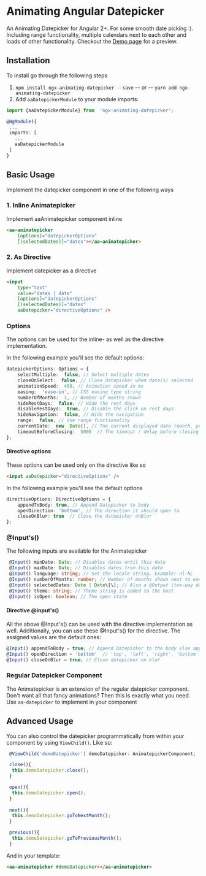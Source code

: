 # Animating Angular Datepicker
An Animating Datepicker for Angular 2+. For some smooth date picking :). Including range functionality, multiple calendars next to each other and loads of other functionality. Checkout the [Demo page](http://zigterman.com/datepicker) for a preview.

## Installation

To install go through the following steps

1.  `npm install ngx-animating-datepicker --save` -- or --
	`yarn add ngx-animating-datepicker`
2. Add `aaDatepickerModule` to your module imports:
```ts
import {aaDatepickerModule} from  'ngx-animating-datepicker';

@NgModule({
 ...
 imports: [
   ...
   aaDatepickerModule
 ]
}
```

## Basic Usage

Implement the datepicker component in one of the following ways

### 1. Inline Animatepicker
Implement aaAnimatepicker component inline

```html
<aa-animatepicker
	[options]="datepickerOptions"
	[(selectedDates)]="dates"></aa-animatepicker>
```
### 2. As Directive
Implement datepicker as a directive
```html
<input  
	type="text"  
	value="dates | date" 
	[options]="datepickerOptions" 
	[(selectedDates)]="dates" 
	aaDatepicker="directiveOptions" />
```
### Options
The options can be used for the inline- as well as the directive implementation.  

In the following example you'll see the default options:

```ts
datepickerOptions: Options = {
	selectMultiple:  false, // Select multiple dates
	closeOnSelect:  false, // Close datepicker when date(s) selected
	animationSpeed:  400, // Animation speed in ms
	easing:  'ease-in', // CSS easing type string
	numberOfMonths:  1, // Number of months shown
	hideRestDays:  false, // Hide the rest days
	disableRestDays:  true, // Disable the click on rest days
	hideNavigation:  false, // Hide the navigation
	range:  false, // Use range functionality
	currentDate:  new  Date(), // Tne current displayed date (month, year)
	timeoutBeforeClosing:  5000  // The timeout / delay before closing
};
```

#### Directive options
These options can be used only on the directive like so

```html
<input aaDatepicker="directiveOptions" />
```
In the following example you'll see the default options
```ts
directiveOptions: DirectiveOptions = {
	appendToBody: true, // Append Datepicker to body
	openDirection: 'bottom', // The direction it should open to
	closeOnBlur: true  // Close the datepicker onBlur
};
```

### @Input's()
The following inputs are available for the Animatepicker

```ts
 @Input() minDate: Date; // Disables dates until this date
 @Input() maxDate: Date; // Disables dates from this date
 @Input() language: string; // Set the locale string. Example: nl-NL
 @Input() numberOfMonths: number; // Number of months shown next to eachother
 @Input() selectedDates: Date | Date\[\]; // Also a @Output (two-way data bindend)
 @Input() theme: string; // Theme string is added to the host
 @Input() isOpen: boolean; // The open state
```

#### Directive @input's()
All the above @Input's() can be used with the directive implementation as well. Additionally, you can use these @Input's() for the directive. The assigned values are the default ones:


```ts
@Input() appendToBody = true; // Append Datepicker to the body else append to directive
@Input() openDirection = 'bottom'  // 'top', 'left', 'right', 'bottom'
@Input() closeOnBlur = true; // Close datepicker on blur
```
### Regular Datepicker Component
The Animatepicker is an extension of the regular datepicker component. Don't want all that fancy animations? Then this is exactly what you need. Use `aa-datepicker` to implement in your component

## Advanced Usage
You can also control the datepicker programmatically from within your component by using `ViewChild()`. Like so:

```ts
 @ViewChild('demoDatepicker') demoDatepicker: AnimatepickerComponent;

 close(){
  this.demoDatepicker.close();
 }

 open(){
  this.demoDatepicker.open();
 }
 
 next(){
  this.demoDatepicker.goToNextMonth();
 }

 previous(){
  this.demoDatepicker.goToPreviousMonth();
 }
```

And in your template:

```html
<aa-animatepicker #demoDatepicker></aa-animatepicker>
```